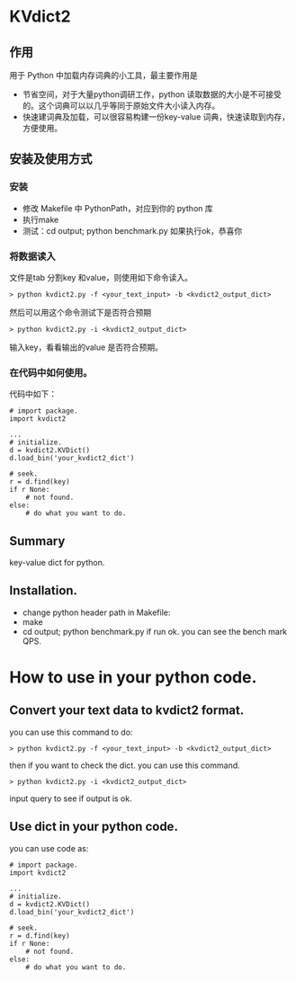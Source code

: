 # KVdict2

## 作用
用于 Python 中加载内存词典的小工具，最主要作用是
 - 节省空间，对于大量python调研工作，python 读取数据的大小是不可接受的。这个词典可以以几乎等同于原始文件大小读入内存。
 - 快速建词典及加载，可以很容易构建一份key-value 词典，快速读取到内存，方便使用。

## 安装及使用方式
### 安装
- 修改 Makefile 中 PythonPath，对应到你的 python 库
- 执行make
- 测试：cd output; python benchmark.py 
如果执行ok，恭喜你

### 将数据读入
文件是tab 分割key 和value，则使用如下命令读入。
```
> python kvdict2.py -f <your_text_input> -b <kvdict2_output_dict>
```
然后可以用这个命令测试下是否符合预期
```
> python kvdict2.py -i <kvdict2_output_dict>
```
输入key，看看输出的value 是否符合预期。

### 在代码中如何使用。

代码中如下：
```
# import package.
import kvdict2

...
# initialize.
d = kvdict2.KVDict()
d.load_bin('your_kvdict2_dict')

# seek.
r = d.find(key)
if r None:
    # not found.
else:
    # do what you want to do.

```

## Summary
key-value dict for python.
## Installation.
- change python header path in Makefile:
- make
- cd output; python benchmark.py 
    if run ok. you can see the bench mark QPS.

# How to use in your python code.
## Convert your text data to kvdict2 format.

you can use this command to do:
```
> python kvdict2.py -f <your_text_input> -b <kvdict2_output_dict>
```

then if you want to check the dict. you can use this command.
```
> python kvdict2.py -i <kvdict2_output_dict>
```
input query to see if output is ok.

## Use dict in your python code.

you can use code as:
```
# import package.
import kvdict2

...
# initialize.
d = kvdict2.KVDict()
d.load_bin('your_kvdict2_dict')

# seek.
r = d.find(key)
if r None:
    # not found.
else:
    # do what you want to do.

```


